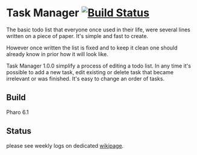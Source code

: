 Task Manager [![Build Status](https://travis-ci.org/littlewhywhat/TaskManager.svg?branch=dev)](https://travis-ci.org/littlewhywhat/TaskManager)
===
The basic todo list that everyone once used in their life, were several lines written on a piece of paper. It's simple and fast to create.

However once written the list is fixed and to keep it clean one should already know in prior how it will look like.

Task Manager 1.0.0 simplify a process of editing a todo list. In any time it's possible to add a new task, edit existing or delete task that became irrelevant or was finished. It's easy to change an order of tasks. 

## Build

Pharo 6.1

## Status

please see weekly logs on dedicated [wikipage](https://github.com/littlewhywhat/TaskManager/wiki/Weekly-Logs).
